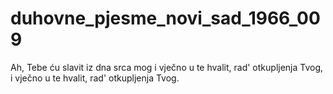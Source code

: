 # duhovne_pjesme_novi_sad_1966_009
Ah, Tebe ću slavit iz dna srca mog i vječno u te hvalit, rad' otkupljenja Tvog, i vječno u te hvalit, rad' otkupljenja Tvog.
